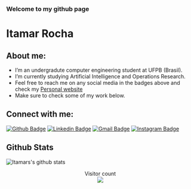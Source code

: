 ### Welcome to my github page
# Itamar Rocha

## About me:

- I’m an undergradute computer engineering student at UFPB (Brasil).
- I’m currently studying Artificial Intelligence and Operations Research.
- Feel free to reach me on any social media in the badges above and check my [Personal website](https://itamarrocha.github.io/)
- Make sure to check some of my work below.

## Connect with me:

[![Github Badge](https://img.shields.io/badge/-Github-000?style=flat-square&logo=Github&logoColor=white&link=https://github.com/ItamarRocha)](https://github.com/ItamarRocha)
[![Linkedin Badge](https://img.shields.io/badge/-LinkedIn-blue?style=flat-square&logo=Linkedin&logoColor=white&link=https://www.linkedin.com/in/itamarrocha/)](https://www.linkedin.com/in/itamarrocha/)
[![Gmail Badge](https://img.shields.io/badge/-Gmail-c14438?style=flat-square&logo=Gmail&logoColor=white&link=mailto:itamardprf@gmail.com)](mailto:itamardprf@gmail.com)
[![Instagram Badge](https://img.shields.io/badge/-Instagram-C13584?style=flat-square&labelColor=C13584&logo=instagram&logoColor=white&link=https://www.instagram.com/itamarprf/)](https://www.instagram.com/itamarprf/)

## Github Stats

![Itamars's github stats](https://github-readme-stats.vercel.app/api?username=ItamarRocha&count_private=true&show_icons=true&theme=algolia)

<p align="center"> 
  Visitor count<br>
  <img src="https://profile-counter.glitch.me/ItamarRocha/count.svg" />
</p>
